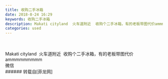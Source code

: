```yaml
---
title: 收购二手冰箱
date: 2018-8-24 16:29
keywords: 收购二手冰箱
description: Makati cityland  火车道附近  收购个二手冰箱，有的老板带图代价ammmmmmmmm微信   
categories: used
---
```

<td class="t_f" id="postmessage_1683855">

<br/>
<br/>
Makati cityland  火车道附近  收购个二手冰箱，有的老板带图代价ammmmmmmmm<br/>
微信   <br/>
</td>
###### 转载自[菲龙网]
